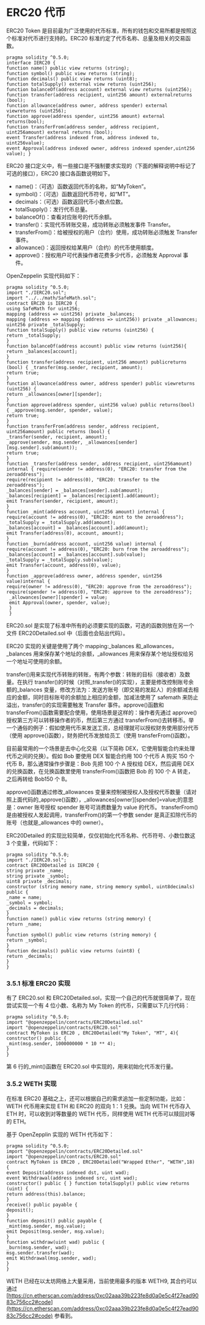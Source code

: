 # ERC20 代币

ERC20 Token 是目前最为广泛使用的代币标准，所有的钱包和交易所都是按照这个标准对代币进行支持的。ERC20 标准约定了代币名称、总量及相关的交易函数。

```solidity
pragma solidity ^0.5.0; 
interface IERC20 { 
function name() public view returns (string); 
function symbol() public view returns (string); 
function decimals() public view returns (uint8); 
function totalSupply() external view returns (uint256); 
function balanceOf(address account) external view returns (uint256); 
function transfer(address recipient, uint256 amount) externalreturns (bool); 
function allowance(address owner, address spender) external viewreturns (uint256); 
function approve(address spender, uint256 amount) external returns(bool); 
function transferFrom(address sender, address recipient, uint256amount) external returns (bool); 
event Transfer(address indexed from, address indexed to, uint256value); 
event Approval(address indexed owner, address indexed spender,uint256 value); }
```

ERC20 接口定义中，有一些接口是不强制要求实现的（下面的解释说明中标记了可选的接口），ERC20 接口各函数说明如下。

- name()：（可选）函数返回代币的名称，如“MyToken”。
- symbol()：（可选）函数返回代币符号，如“MT”。
- decimals：（可选）函数返回代币小数点位数。
- totalSupply()：发行代币总量。
- balanceOf()：查看对应账号的代币余额。
- transfer()：实现代币转账交易，成功转账必须触发事件 Transfer。
- transferFrom()：给被授权的用户（合约）使用，成功转账必须触发 Transfer 事件。
- allowance()：返回授权给某用户（合约）的代币使用额度。
- approve()：授权用户可代表操作者花费多少代币，必须触发 Approval 事件。

OpenZeppelin 实现代码如下：

```solidity
pragma solidity ^0.5.0; 
import "./IERC20.sol"; 
import "../../math/SafeMath.sol"; 
contract ERC20 is IERC20 { 
using SafeMath for uint256; 
mapping (address => uint256) private _balances; 
mapping (address => mapping (address => uint256)) private _allowances; 
uint256 private _totalSupply; 
function totalSupply() public view returns (uint256) { 
return _totalSupply; 
} 
function balanceOf(address account) public view returns (uint256){ 
return _balances[account]; 
} 
function transfer(address recipient, uint256 amount) publicreturns (bool) { _transfer(msg.sender, recipient, amount); 
return true; 
} 
function allowance(address owner, address spender) public viewreturns (uint256) { 
return _allowances[owner][spender]; 
} 
function approve(address spender, uint256 value) public returns(bool) { _approve(msg.sender, spender, value); 
return true; 
} 
function transferFrom(address sender, address recipient, uint256amount) public returns (bool) { 
_transfer(sender, recipient, amount); 
_approve(sender, msg.sender, _allowances[sender][msg.sender].sub(amount)); 
return true; 
} 
function _transfer(address sender, address recipient, uint256amount) internal { require(sender != address(0), "ERC20: transfer from the zeroaddress"); 
require(recipient != address(0), "ERC20: transfer to the zeroaddress"); 
_balances[sender] = _balances[sender].sub(amount); 
_balances[recipient] = _balances[recipient].add(amount);
emit Transfer(sender, recipient, amount); 
} 
function _mint(address account, uint256 amount) internal {
require(account != address(0), "ERC20: mint to the zeroaddress"); 
_totalSupply = _totalSupply.add(amount); 
_balances[account] = _balances[account].add(amount); 
emit Transfer(address(0), account, amount); 
} 
function _burn(address account, uint256 value) internal { 
require(account != address(0), "ERC20: burn from the zeroaddress"); 
_balances[account] = _balances[account].sub(value); 
_totalSupply = _totalSupply.sub(value); 
emit Transfer(account, address(0), value); 
} 
function _approve(address owner, address spender, uint256 value)internal { 
require(owner != address(0), "ERC20: approve from the zeroaddress"); 
require(spender != address(0), "ERC20: approve to the zeroaddress");
 _allowances[owner][spender] = value; 
 emit Approval(owner, spender, value); 
 } 
 }
```

ERC20.sol 是实现了标准中所有的必须要实现的函数，可选的函数则放在另一个文件 ERC20Detailed.sol 中（后面也会贴出代码）。

ERC20 实现的关键是使用了两个 mapping:_balances 和_allowances，_balances 用来保存某个地址的余额，_allowances 用来保存某个地址授权给另一个地址可使用的余额。

transfer()用来实现代币转账的转账，有两个参数：转账的目标（接收者）及数量。在执行 transfer()的时候（对照_transfer()的实现），主要是修改控制账号余额的_balances 变量，修改方法为：发送方账号（即交易的发起人）的余额减去相应的金额，同时目标账号的余额加上相应的金额，加减法使用了 safemath 来防止溢出，transfer()的实现需要触发 Transfer 事件。approve()函数和 transferFrom()函数需要配合使用，使用场景是这样的：操作者先通过 approve() 授权第三方可以转移操作者的币，然后第三方通过 transferFrom()去转移币。举一个通俗的例子：假如使用代币来发送工资，总经理就可以授权财务使用部分代币（使用 approve()函数），财务把代币发放给员工（使用 transferFrom()函数）。

目前最常用的一个场景是去中心化交易（以下简称 DEX，它使用智能合约来处理代币之间的兑换）。假如 Bob 要使用 DEX 智能合约用 100 个代币 A 购买 150 个代币 B，那么通常操作步骤是：Bob 先把 100 个 A 授权给 DEX，然后调用 DEX 的兑换函数，在兑换函数里使用 transferFrom()函数把 Bob 的 100 个 A 转走，之后再转给 Bob150 个 B。

approve()函数通过修改_allowances 变量来控制被授权人及授权代币数量（请对照上面代码的_approve()函数），_allowances[owner][spender]=value;的意思是：owner 账号授权 spender 账号可消费数量为 value 的代币。 transferFrom()是由被授权人发起调用，transferFrom()的第一个参数 sender 是真正扣除代币的账号（也就是_allowances 中的 owner）。

ERC20Detailed 的实现比较简单，仅仅初始化代币名称、代币符号、小数位数这 3 个变量，代码如下：

```solidity
pragma solidity ^0.5.0; 
import "./IERC20.sol"; 
contract ERC20Detailed is IERC20 { 
string private _name; 
string private _symbol; 
uint8 private _decimals; 
constructor (string memory name, string memory symbol, uint8decimals) public { 
_name = name; 
_symbol = symbol; 
_decimals = decimals; 
} 
function name() public view returns (string memory) { 
return _name; 
} 
function symbol() public view returns (string memory) { 
return _symbol; 
} 
function decimals() public view returns (uint8) { 
return _decimals; 
} 
}
```

### 3.5.1 标准 ERC20 实现

有了 ERC20.sol 和 ERC20Detailed.sol，实现一个自己的代币就很简单了，现在尝试实现一个有 4 位小数、名称为 My Token 的代币，只需要以下几行代码：

```solidity
pragma solidity ^0.5.0; 
import "@openzeppelin/contracts/ERC20Detailed.sol" 
import "@openzeppelin/contracts/ERC20.sol" 
contract MyToken is ERC20 , ERC20Detailed("My Token", "MT", 4){
constructor() public { 
_mint(msg.sender, 1000000000 * 10 ** 4); 
} 
}
```

第 6 行的_mint()函数在 ERC20.sol 中实现的，用来初始化代币发行量。

### 3.5.2 WETH 实现

在标准 ERC20 基础之上，还可以根据自己的需求追加一些定制功能，比如：WETH 代币用来实现 ETH 和 ERC20 的双向 1：1 兑换。当向 WETH 代币存入 ETH 时，可以收到对等数量的 WETH 代币，同样使用 WETH 代币可以赎回对等的 ETH。

基于 OpenZepplin 实现的 WETH 代币如下：

```solidity
pragma solidity ^0.5.0; 
import "@openzeppelin/contracts/ERC20Detailed.sol" 
import "@openzeppelin/contracts/ERC20.sol" 
contract MyToken is ERC20 , ERC20Detailed("Wrapped Ether", "WETH",18) { 
event Deposit(address indexed dst, uint wad); 
event Withdrawal(address indexed src, uint wad); 
constructor() public { } function totalSupply() public view returns (uint) { 
return address(this).balance; 
} 
receive() public payable { 
deposit(); 
} 
function deposit() public payable { 
_mint(msg.sender, msg.value); 
emit Deposit(msg.sender, msg.value); 
} 
function withdraw(uint wad) public { 
_burn(msg.sender, wad); 
msg.sender.transfer(wad); 
emit Withdrawal(msg.sender, wad); 
} 
}
```

WETH 已经在以太坊网络上大量采用，当前使用最多的版本 WETH9, 其合约可以通过 [https://cn.etherscan.com/address/0xc02aaa39b223fe8d0a0e5c4f27ead9083c756cc2#code](https://cn.etherscan.com/address/0xc02aaa39b223fe8d0a0e5c4f27ead9083c756cc2#code) 参看到。
